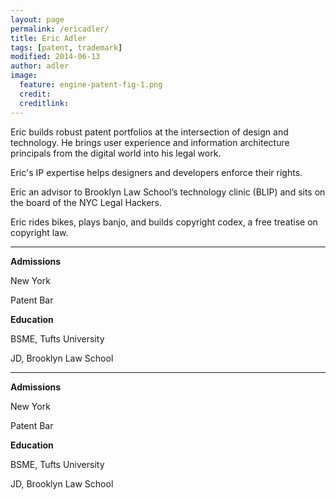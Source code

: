 ```yaml
---
layout: page
permalink: /ericadler/
title: Eric Adler
tags: [patent, trademark]
modified: 2014-06-13
author: adler
image:
  feature: engine-patent-fig-1.png
  credit: 
  creditlink: 
---
```



Eric builds robust patent portfolios at the intersection of design and technology. He brings user experience and information architecture principals from the digital world into his legal work. 

Eric's IP expertise helps designers and developers enforce their rights.

Eric an advisor to Brooklyn Law School’s technology clinic (BLIP) and sits on the board of the NYC Legal Hackers.

Eric rides bikes, plays banjo, and builds copyright codex, a free treatise on copyright law.

- - - 

<div class="sixcols">
<p><strong>Admissions</strong></p>
<p>New York </p>
<p>Patent Bar </p>
</div>

<div class="sixcols last">
<p><strong>Education</strong> <br></p>
<p>BSME, Tufts University</p>
<p>JD, Brooklyn Law School </p> 
</div>

- - - 

<div class="sixcols">
<p><strong>Admissions</strong></p>
<p>New York </p>
<p>Patent Bar </p>
</div>

<div class="sixcols last">
<p><strong>Education</strong> <br></p>
<p>BSME, Tufts University</p>
<p>JD, Brooklyn Law School </p> 
</div>